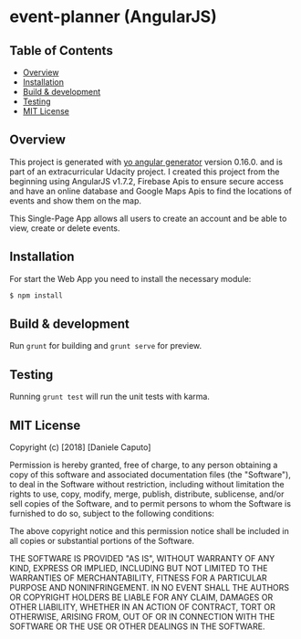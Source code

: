 # event-planner (AngularJS)

## Table of Contents

* [Overview](#overview)
* [Installation](#installation)
* [Build & development](#build-&-development)
* [Testing](#testing)
* [MIT License](#mit-license)

## Overview

This project is generated with [yo angular generator](https://github.com/yeoman/generator-angular)
version 0.16.0. and is part of an extracurricular Udacity project.
I created this project from the beginning using AngularJS v1.7.2,
Firebase Apis to ensure secure access and have an online database
and Google Maps Apis to find the locations of events and show them on the map.

This Single-Page App allows all users to create an account and be able to view, create or delete events.

## Installation

For start the Web App you need to install the necessary module:
```bash
$ npm install
```

## Build & development

Run `grunt` for building and `grunt serve` for preview.

## Testing

Running `grunt test` will run the unit tests with karma.

## MIT License

Copyright (c) [2018] [Daniele Caputo]

Permission is hereby granted, free of charge, to any person obtaining a copy
of this software and associated documentation files (the "Software"), to deal
in the Software without restriction, including without limitation the rights
to use, copy, modify, merge, publish, distribute, sublicense, and/or sell
copies of the Software, and to permit persons to whom the Software is
furnished to do so, subject to the following conditions:

The above copyright notice and this permission notice shall be included in all
copies or substantial portions of the Software.

THE SOFTWARE IS PROVIDED "AS IS", WITHOUT WARRANTY OF ANY KIND, EXPRESS OR
IMPLIED, INCLUDING BUT NOT LIMITED TO THE WARRANTIES OF MERCHANTABILITY,
FITNESS FOR A PARTICULAR PURPOSE AND NONINFRINGEMENT. IN NO EVENT SHALL THE
AUTHORS OR COPYRIGHT HOLDERS BE LIABLE FOR ANY CLAIM, DAMAGES OR OTHER
LIABILITY, WHETHER IN AN ACTION OF CONTRACT, TORT OR OTHERWISE, ARISING FROM,
OUT OF OR IN CONNECTION WITH THE SOFTWARE OR THE USE OR OTHER DEALINGS IN THE
SOFTWARE.